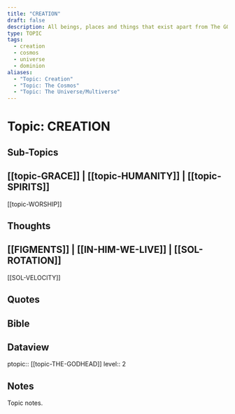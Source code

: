 ```yaml
---
title: "CREATION"
draft: false
description: All beings, places and things that exist apart from The GODHEAD as a result of Divine Creation.
type: TOPIC
tags:
  - creation
  - cosmos
  - universe
  - dominion
aliases:
  - "Topic: Creation"
  - "Topic: The Cosmos"
  - "Topic: The Universe/Multiverse"
---
```

# Topic: CREATION
## Sub-Topics
[[topic-GRACE]] | [[topic-HUMANITY]] | [[topic-SPIRITS]]
-
[[topic-WORSHIP]]

## Thoughts
[[FIGMENTS]] | [[IN-HIM-WE-LIVE]] | [[SOL-ROTATION]]
-
[[SOL-VELOCITY]]

## Quotes

## Bible

## Dataview
ptopic:: [[topic-THE-GODHEAD]]
level:: 2

## Notes
Topic notes.

